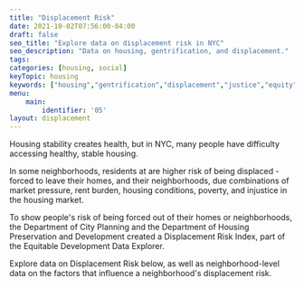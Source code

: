 ```yaml
---
title: "Displacement Risk"
date: 2021-10-02T07:56:00-04:00
draft: false
seo_title: "Explore data on displacement risk in NYC"
seo_description: "Data on housing, gentrification, and displacement."
tags: 
categories: [housing, social]
keyTopic: housing
keywords: ["housing","gentrification","displacement","justice","equity"]
menu:
    main:
        identifier: '05'
layout: displacement
---
```


Housing stability creates health, but in NYC, many people have difficulty accessing healthy, stable housing. 

In some neighborhoods, residents at are higher risk of being displaced - forced to leave their homes, and their neighborhoods, due combinations of market pressure, rent burden, housing conditions, poverty, and injustice in the housing market. 

To show people's risk of being forced out of their homes or neighborhoods, the Department of City Planning and the Department of Housing Preservation and Development created a Displacement Risk Index, part of the Equitable Development Data Explorer. 

Explore data on Displacement Risk below, as well as neighborhood-level data on the factors that influence a neighborhood's displacement risk. 




